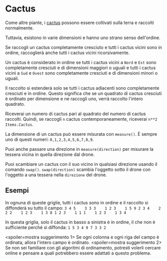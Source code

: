 # Cactus
Come altre piante, i [cactus](objects/cactus) possono essere coltivati sulla terra e raccolti normalmente.

Tuttavia, esistono in varie dimensioni e hanno uno strano senso dell'ordine.

Se raccogli un cactus completamente cresciuto e tutti i cactus vicini sono in ordine, raccoglierà anche tutti i cactus vicini ricorsivamente.

Un cactus è considerato in ordine se tutti i cactus vicini a `Nord` e `Est` sono completamente cresciuti e di dimensioni maggiori o uguali e tutti i cactus vicini a `Sud` e `Ovest` sono completamente cresciuti e di dimensioni minori o uguali.

Il raccolto si estenderà solo se tutti i cactus adiacenti sono completamente cresciuti e in ordine.
Questo significa che se un quadrato di cactus cresciuti è ordinato per dimensione e ne raccogli uno, verrà raccolto l'intero quadrato.

Riceverai un numero di cactus pari al quadrato del numero di cactus raccolti. Quindi, se raccogli `n` cactus contemporaneamente, riceverai `n**2` `Items.Cactus`.

La dimensione di un cactus può essere misurata con `measure()`.
È sempre uno di questi numeri: `0,1,2,3,4,5,6,7,8,9`.

Puoi anche passare una direzione in `measure(direction)` per misurare la tessera vicina in quella direzione dal drone.

Puoi scambiare un cactus con il suo vicino in qualsiasi direzione usando il comando `swap()`.
`swap(direction)` scambia l'oggetto sotto il drone con l'oggetto a una tessera nella `direzione` del drone.

## Esempi
In ognuna di queste griglie, tutti i cactus sono in ordine e il raccolto si diffonderà su tutto il campo:
`3 4 5    3 3 3    1 2 3    1 5 9
2 3 4    2 2 2    1 2 3    1 3 8
1 2 3    1 1 1    1 2 3    1 3 4`

In questa griglia, solo il cactus in basso a sinistra è in ordine, il che non è sufficiente perché si diffonda:
`1 5 3
4 9 7
3 3 2`

<spoiler=mostra suggerimento 1>
Se ogni colonna e ogni riga del campo è ordinata, allora l'intero campo è ordinato.
</spoiler>
<spoiler=mostra suggerimento 2>
Se non sei familiare con gli algoritmi di ordinamento, potresti volerli cercare online e pensare a quali potrebbero essere adattati a questo problema.
</spoiler>